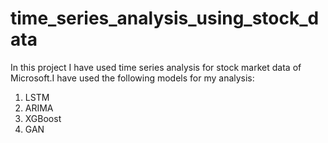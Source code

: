 # time_series_analysis_using_stock_data
In this project I have used time series analysis for stock market data of Microsoft.I have used the following models for my analysis:
1) LSTM
2) ARIMA
3) XGBoost  
4) GAN
